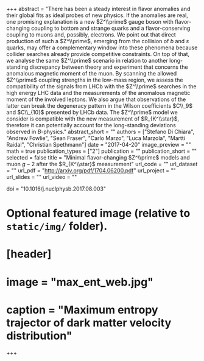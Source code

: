+++
abstract = "There has been a steady interest in flavor anomalies and their global fits as ideal probes of new physics. If the anomalies are real, one promising explanation is a new $Z^\\prime$ gauge boson with flavor-changing coupling to bottom and strange quarks and a flavor-conserving coupling to muons and, possibly, electrons. We point out that direct production of such a $Z^\\prime$, emerging from the collision of $b$ and $s$ quarks, may offer a complementary window into these phenomena because collider searches already provide competitive constraints. On top of that, we analyse the same $Z^\\prime$ scenario in relation to another long-standing discrepancy between theory and experiment that concerns the anomalous magnetic moment of the muon. By scanning the allowed $Z^\\prime$ coupling strengths in the low-mass region, we assess the compatibility of the signals from LHCb with the $Z^\\prime$ searches in the high energy LHC data and the measurements of the anomalous magnetic moment of the involved leptons. We also argue that observations of the latter can break the degeneracy pattern in the Wilson coefficients $C\\_9$ and $C\\_{10}$ presented by LHCb data. The $Z^\\prime$ model we consider is compatible with the new measurement of $R_{K^\\star}$, therefore it can potentially account for the long-standing deviations observed in $B$-physics."
abstract_short = ""
authors = ["Stefano Di Chiara", "Andrew Fowlie", "Sean Fraser", "Carlo Marzo", "Luca Marzola", "Martti Raidal", "Christian Spethmann"]
date = "2017-04-20"
image_preview = ""
math = true
publication_types = ["2"]
publication = ""
publication_short = ""
selected = false
title = "Minimal flavor-changing $Z^\\prime$ models and muon $g−2$ after the $R_{K^\\star}$ measurement"
url_code = ""
url_dataset = ""
url_pdf = "http://arxiv.org/pdf/1704.06200.pdf"
url_project = ""
url_slides = ""
url_video = ""

doi = "10.1016/j.nuclphysb.2017.08.003"

# Optional featured image (relative to `static/img/` folder).
# [header]
#   image = "max_ent_web.jpg"
#   caption = "Maximum entropy trajector of dark matter velocity distribution"

+++
